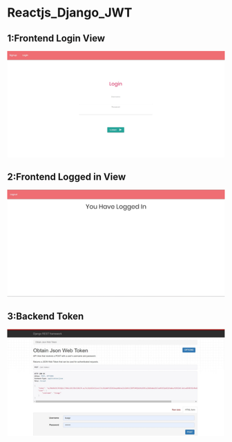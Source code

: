 # Reactjs_Django_JWT
 
## 1:Frontend Login View
![image](https://github.com/6vvvvvv/Reactjs_Django_JWT/blob/master/images/login.jpg)

## 2:Frontend Logged in View
![image](https://github.com/6vvvvvv/Reactjs_Django_JWT/blob/master/images/logged%20in.jpg)

## 3:Backend Token
![image](https://github.com/6vvvvvv/Reactjs_Django_JWT/blob/master/images/generate%20token%20backend.jpg)
